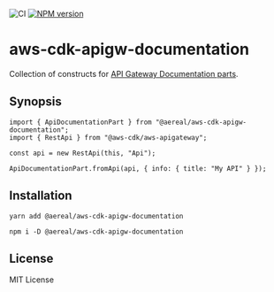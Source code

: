 ![CI][ci-badge]
[![NPM version][npm-badge]][npm]

# aws-cdk-apigw-documentation

Collection of constructs for [API Gateway Documentation parts][aws-apigw-documentation-part].

## Synopsis

```
import { ApiDocumentationPart } from "@aereal/aws-cdk-apigw-documentation";
import { RestApi } from "@aws-cdk/aws-apigateway";

const api = new RestApi(this, "Api");

ApiDocumentationPart.fromApi(api, { info: { title: "My API" } });
```

## Installation

```
yarn add @aereal/aws-cdk-apigw-documentation
```

```
npm i -D @aereal/aws-cdk-apigw-documentation
```

## License

MIT License

[aws-apigw-documentation-part]: https://docs.aws.amazon.com/apigateway/latest/developerguide/api-gateway-documenting-api-quick-start-with-restapi.html
[ci-badge]: https://github.com/aereal/aws-cdk-apigw-documentation/workflows/CI/badge.svg?branch=main
[npm-badge]: https://img.shields.io/npm/v/@aereal/aws-cdk-apigw-documentatio
[npm]: https://www.npmjs.com/package/@aereal/aws-cdk-apigw-documentation
